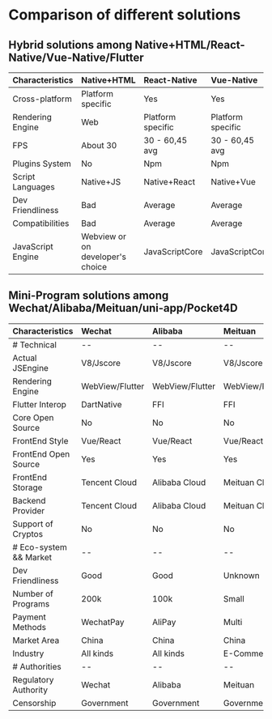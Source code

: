 # Comparison of different solutions


## Hybrid solutions among Native+HTML/React-Native/Vue-Native/Flutter

| Characteristics   | Native+HTML             | React-Native      | Vue-Native        | Flutter     |
| :---------------- | :---------------------- | :---------------- | :---------------- | :---------- |
| Cross-platform    | Platform specific       | Yes               | Yes               | Yes         |
| Rendering Engine  | Web                     | Platform specific | Platform specific | Skia        |
| FPS               | About 30                | 30 - 60,45 avg    | 30 - 60,45 avg    | 60          |
| Plugins System    | No                      | Npm               | Npm               | Pub         |
| Script Languages   | Native+JS               | Native+React      | Native+Vue        | Native+Dart |
| Dev Friendliness     | Bad                     | Average           | Average           | Good        |
| Compatibilities  | Bad                     | Average           | Average           | Excellent   |
| JavaScript Engine | Webview or on developer's choice | JavaScriptCore    | JavaScriptCore    | Not embedded  |


## Mini-Program solutions among Wechat/Alibaba/Meituan/uni-app/Pocket4D

| Characteristics        | Wechat          | Alibaba         | Meituan         | ByteDance       | uni-app        | Pocket4D           |
| :--------------------- | :-------------- | :-------------- | :-------------- | :-------------- | :------------- | :----------------- |
| # Technical            | --              | --              | --              | --              | --             | --                 |
| Actual JSEngine        | V8/Jscore       | V8/Jscore       | V8/Jscore       | V8/Jscore       | V8/Jscore      | QuickJS/Jscore     |
| Rendering Engine       | WebView/Flutter | WebView/Flutter | WebView/Flutter | WebView         | Webview        | Flutter            |
| Flutter Interop        | DartNative      | FFI             | FFI             | --              | --             | FFI                |
| Core Open Source       | No              | No              | No              | No              | No             | Yes                |
| FrontEnd Style         | Vue/React       | Vue/React       | Vue/React       | Vue/React       | Vue/React      | Vue/React          |
| FrontEnd Open Source   | Yes             | Yes             | Yes             | Yes             | Yes            | Yes                |
| FrontEnd Storage       | Tencent Cloud   | Alibaba Cloud   | Meituan Cloud   | ByteDance Cloud | DCloud         | Private/Blockchain |
| Backend Provider       | Tencent Cloud   | Alibaba Cloud   | Meituan Cloud   | ByteDance Cloud | Private/DCloud | Private/Blockchain |
| Support of Cryptos          | No              | No              | No              | No              | No             | Yes                |
| # Eco-system && Market | --              | --              | --              | --              | --             | --                 |
| Dev Friendliness           | Good            | Good            | Unknown         | Good            | Good           | Unknown            |
| Number of Programs            | 200k            | 100k            | Small           | 100k            | Small          | Unknown            |
| Payment Methods        | WechatPay       | AliPay          | Multi           | Multi           | Multi          | Multi              |
| Market Area          | China           | China           | China           | Global          | China          | Global             |
| Industry       | All kinds       | All kinds       | E-Commerce      | Entertainment   | All kinds      | All kinds          |
| # Authorities          | --              | --              | --              | --              | --             | --                 |
| Regulatory Authority   | Wechat          | Alibaba         | Meituan         | ByteDance       | Unknown        | None               |
| Censorship             | Government      | Government      | Government      | Government      | Government     | None               |









